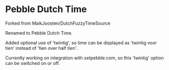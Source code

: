 Pebble Dutch Time
=================

Forked from MaikJoosten/DutchFuzzyTimeSource

Renamed to Pebble Dutch Time.

Added optional use of 'twintig', so time can be displayed as 'twintig voor tien' instead of 'tien over half tien'. 

Currently working on integration with setpebble.com, so this 'twintig' option can be switched on or off.
